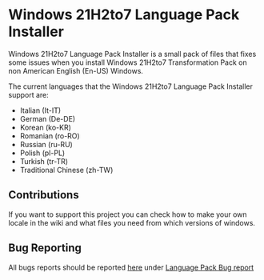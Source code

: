 # Windows 21H2to7 Language Pack Installer

Windows 21H2to7 Language Pack Installer is a small pack of files that fixes some issues when you install Windows 21H2to7 Transformation Pack on non American English (En-US) Windows.

The current languages that the Windows 21H2to7 Language Pack Installer support are:
- Italian (It-IT)
- German (De-DE)
- Korean (ko-KR)
- Romanian (ro-RO)
- Russian (ru-RU)
- Polish (pl-PL)
- Turkish (tr-TR)
- Traditional Chinese (zh-TW)
## Contributions

If you want to support this project you can check how to make your own locale in the wiki and what files you need from which versions of windows.

## Bug Reporting

All bugs reports should be reported [here](https://github.com/ImSwordQueen/Win10to7Issues/issues) under [Language Pack Bug report](https://github.com/ImSwordQueen/Win10to7Issues/issues/new?assignees=&labels=Language+Pack+Issue&projects=&template=language_pack_bug_report.yml&title=%5BADD+YOUR+LOCALE+HERE%5D)
